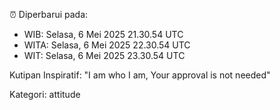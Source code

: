 ⏰ Diperbarui pada:
- WIB: Selasa, 6 Mei 2025 21.30.54 UTC
- WITA: Selasa, 6 Mei 2025 22.30.54 UTC
- WIT: Selasa, 6 Mei 2025 23.30.54 UTC

Kutipan Inspiratif:
"I am who I am, Your approval is not needed"


Kategori: attitude

